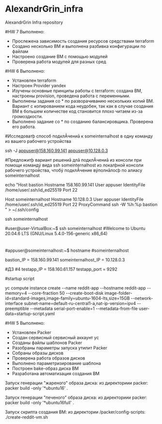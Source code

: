 # AlexandrGrin_infra
AlexandrGrin Infra repository

#HW 7
Выполнено:
 - Прослежена зависимость создания ресурсов средствами terraform
 - Создано несколько ВМ и выполнена разбивка конфигурации по файлам
 - Настроено создание ВМ с помощью модулей
 - Проверена работа модулей для разных сред

#HW 6
Выполнено:
 - Установлен terraform
 - Настроен Provider yandex
 - Изучены основные принципы работы с terraform: создана ВМ, настроены provision, проведена работа с переменными.
 - Выполнены задания со * по разворачиванию нескольких копий ВМ. Вариант с копированием кода неудобен, так как в случае создания ВМ в большем количестве код становится плохо читаем из-за громоздкости.
 - Выполнено задание со * по созданию балансировщика. Проверена его работа.


#Исследоватþ способ подклĀчениā к someinternalhost в одну команду из вашего рабочего устройства

ssh -J appuser@158.160.99.141 appuser@10.128.0.3

#Предложитþ вариант решениā длā подклĀчениā из консоли при помощи командý вида ssh someinternalhost из локалþной консоли рабочего устройства, чтобý подклĀчение вýполнāлосþ по алиасу someinternalhost

echo "Host bastion
        Hostname 158.160.99.141
        User appuser
        IdentityFile /home/user/.ssh/id_ed25519
        Port 22

Host someinternalhost
        Hostname 10.128.0.3
        User appuser
        IdentityFile /home/user/.ssh/id_ed25519
        Port 22
        ProxyCommand ssh -W %h:%p bastion
" > ~/.ssh/config

ssh someinternalhost

#user@user-VirtualBox:~$ ssh someinternalhost
#Welcome to Ubuntu 20.04.6 LTS (GNU/Linux 5.4.0-156-generic x86_64)
#
#appuser@someinternalhost:~$ hostname
#someinternalhost

bastion_IP = 158.160.99.141
someinternalhost_IP = 10.128.0.3

#ДЗ #4
testapp_IP = 158.160.61.157
testapp_port = 9292

#startup script

yc compute instance create --name reddit-app --hostname reddit-app --memory=4 --core-fraction 50 --create-boot-disk image-folder-id=standard-images,image-family=ubuntu-1604-lts,size=15GB --network-interface subnet-name=default-ru-central1-a,nat-ip-version=ipv4 --preemptible --metadata serial-port-enable=1  --metadata-from-file user-data=startup-script.yaml

#HW 5
Выполнено:
 - Установлен Packer
 - Создан сервисный сервисный аккаунт yc
 - Созданы файлы шаблонов Packer
 - Разобраны параметры запуска утилит Packer
 - Собраны образы дисков
 - Проверена работа образов дисков
 - Выполнено параметризирование шаблона
 - Построен bake-образ диска ВМ
 - Разработана автоматизация создания ВМ

Запуск генерации "жареного" образа диска:
из директориии packer:
packer build -only '*ubuntu16' .

Запуск генерации "печеного" образа диска:
из директориии packer:
packer build -only '*ubuntu16full' .

Запуск скрипта создания ВМ:
из директории /packer/config-scripts:
./create-reddit-vm.sh
